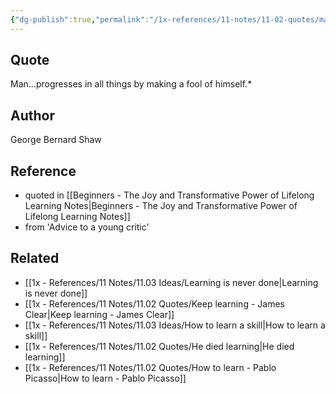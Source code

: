 ```yaml
---
{"dg-publish":true,"permalink":"/1x-references/11-notes/11-02-quotes/man-progresses-in-all-things-by-making-a-fool-of-himself/","title":"structure note"}
---
```



## Quote
Man…progresses in all things by making a fool of himself.*

## Author
George Bernard Shaw

## Reference
- quoted in [[Beginners - The Joy and Transformative Power of Lifelong Learning Notes\|Beginners - The Joy and Transformative Power of Lifelong Learning Notes]]
- from 'Advice to a young critic'

## Related
- [[1x - References/11 Notes/11.03 Ideas/Learning is never done\|Learning is never done]]
- [[1x - References/11 Notes/11.02 Quotes/Keep learning - James Clear\|Keep learning - James Clear]]
- [[1x - References/11 Notes/11.03 Ideas/How to learn a skill\|How to learn a skill]]
- [[1x - References/11 Notes/11.02 Quotes/He died learning\|He died learning]]
- [[1x - References/11 Notes/11.02 Quotes/How to learn - Pablo Picasso\|How to learn - Pablo Picasso]]
